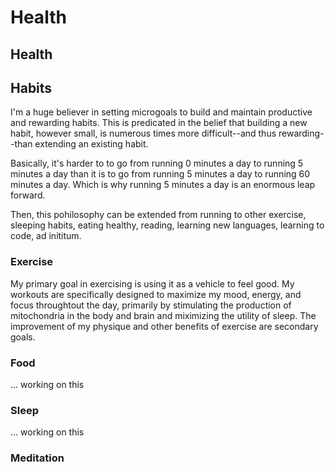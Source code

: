 # Health

## Health

## Habits

I'm a huge believer in setting microgoals to build and maintain productive and rewarding habits. This is predicated in the belief that building a new habit, however small, is numerous times more difficult--and thus rewarding--than extending an existing habit.

Basically, it's harder to to go from running 0 minutes a day to running 5 minutes a day than it is to go from running 5 minutes a day to running 60 minutes a day. Which is why running 5 minutes a day is an enormous leap forward.

Then, this pohilosophy can be extended from running to other exercise, sleeping habits, eating healthy, reading, learning new languages, learning to code, ad inititum.

### Exercise

My primary goal in exercising is using it as a vehicle to feel good. My workouts are specifically designed to maximize my mood, energy, and focus throughtout the day, primarily by stimulating the production of mitochondria in the body and brain and miximizing the utility of sleep. The improvement of my physique and other benefits of exercise are secondary goals.

### Food

... working on this

### Sleep

... working on this

### Meditation

